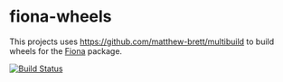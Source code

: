 # fiona-wheels

This projects uses https://github.com/matthew-brett/multibuild to build wheels
for the [Fiona](https://github.com/Toblerity/Fiona) package.

[![Build Status](https://travis-ci.com/mapbox/fiona-wheels.svg?branch=master)](https://travis-ci.com/mapbox/fiona-wheels)
